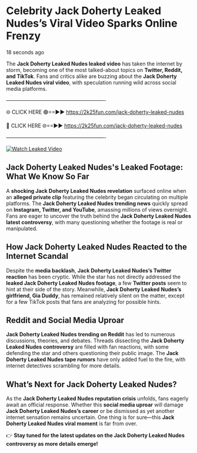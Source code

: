 # Celebrity Jack Doherty Leaked Nudes’s Viral Video Sparks Online Frenzy

18 seconds ago

The **Jack Doherty Leaked Nudes leaked video** has taken the internet by storm, becoming one of the most talked-about topics on **Twitter, Reddit, and TikTok**. Fans and critics alike are buzzing about the **Jack Doherty Leaked Nudes viral video**, with speculation running wild across social media platforms.

———————————————————-

🌐 CLICK HERE 🟢==►► https://2k25fun.com/jack-doherty-leaked-nudes

🔴 CLICK HERE 🌐==►► https://2k25fun.com/jack-doherty-leaked-nudes

———————————————————-

[![Watch Leaked Video](https://miro.medium.com/v2/resize:fit:828/format:webp/1*cilzJN44JGOrTw9NJCrNHA.gif "Watch Leaked Video")](https://2k25fun.com/jack-doherty-leaked-nudes)

## **Jack Doherty Leaked Nudes's Leaked Footage: What We Know So Far**  
A **shocking Jack Doherty Leaked Nudes revelation** surfaced online when an **alleged private clip** featuring the celebrity began circulating on multiple platforms. The **Jack Doherty Leaked Nudes trending news** quickly spread on **Instagram, Twitter, and YouTube**, amassing millions of views overnight. Fans are eager to uncover the truth behind the **Jack Doherty Leaked Nudes latest controversy**, with many questioning whether the footage is real or manipulated.  

## **How Jack Doherty Leaked Nudes Reacted to the Internet Scandal**  
Despite the **media backlash**, **Jack Doherty Leaked Nudes’s Twitter reaction** has been cryptic. While the star has not directly addressed the **leaked Jack Doherty Leaked Nudes footage**, a few **Twitter posts** seem to hint at their side of the story. Meanwhile, **Jack Doherty Leaked Nudes’s girlfriend, Gia Duddy**, has remained relatively silent on the matter, except for a few TikTok posts that fans are analyzing for possible hints.  

## **Reddit and Social Media Uproar**  
**Jack Doherty Leaked Nudes trending on Reddit** has led to numerous discussions, theories, and debates. Threads dissecting the **Jack Doherty Leaked Nudes controversy** are filled with fan reactions, with some defending the star and others questioning their public image. The **Jack Doherty Leaked Nudes tape rumors** have only added fuel to the fire, with internet detectives scrambling for more details.  

## **What’s Next for Jack Doherty Leaked Nudes?**  
As the **Jack Doherty Leaked Nudes reputation crisis** unfolds, fans eagerly await an official response. Whether this **social media uproar** will damage **Jack Doherty Leaked Nudes’s career** or be dismissed as yet another internet sensation remains uncertain. One thing is for sure—this **Jack Doherty Leaked Nudes viral moment** is far from over.  

👉 **Stay tuned for the latest updates on the Jack Doherty Leaked Nudes controversy as more details emerge!**  